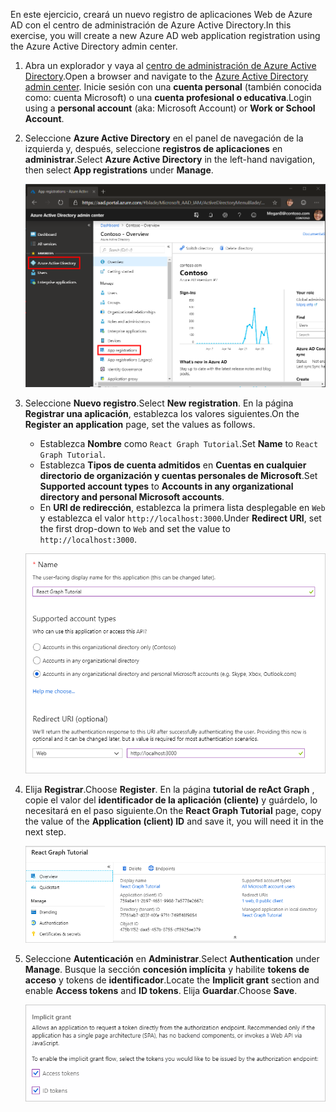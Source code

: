 <!-- markdownlint-disable MD002 MD041 -->

<span data-ttu-id="6ce0c-101">En este ejercicio, creará un nuevo registro de aplicaciones Web de Azure AD con el centro de administración de Azure Active Directory.</span><span class="sxs-lookup"><span data-stu-id="6ce0c-101">In this exercise, you will create a new Azure AD web application registration using the Azure Active Directory admin center.</span></span>

1. <span data-ttu-id="6ce0c-102">Abra un explorador y vaya al [centro de administración de Azure Active Directory](https://aad.portal.azure.com).</span><span class="sxs-lookup"><span data-stu-id="6ce0c-102">Open a browser and navigate to the [Azure Active Directory admin center](https://aad.portal.azure.com).</span></span> <span data-ttu-id="6ce0c-103">Inicie sesión con una **cuenta personal** (también conocida como: cuenta Microsoft) o una **cuenta profesional o educativa**.</span><span class="sxs-lookup"><span data-stu-id="6ce0c-103">Login using a **personal account** (aka: Microsoft Account) or **Work or School Account**.</span></span>

1. <span data-ttu-id="6ce0c-104">Seleccione **Azure Active Directory** en el panel de navegación de la izquierda y, después, seleccione **registros de aplicaciones** en **administrar**.</span><span class="sxs-lookup"><span data-stu-id="6ce0c-104">Select **Azure Active Directory** in the left-hand navigation, then select **App registrations** under **Manage**.</span></span>

    ![<span data-ttu-id="6ce0c-105">Una captura de pantalla de los registros de la aplicación</span><span class="sxs-lookup"><span data-stu-id="6ce0c-105">A screenshot of the App registrations</span></span> ](./images/aad-portal-app-registrations.png)

1. <span data-ttu-id="6ce0c-106">Seleccione **Nuevo registro**.</span><span class="sxs-lookup"><span data-stu-id="6ce0c-106">Select **New registration**.</span></span> <span data-ttu-id="6ce0c-107">En la página **Registrar una aplicación**, establezca los valores siguientes.</span><span class="sxs-lookup"><span data-stu-id="6ce0c-107">On the **Register an application** page, set the values as follows.</span></span>

    - <span data-ttu-id="6ce0c-108">Establezca **Nombre** como `React Graph Tutorial`.</span><span class="sxs-lookup"><span data-stu-id="6ce0c-108">Set **Name** to `React Graph Tutorial`.</span></span>
    - <span data-ttu-id="6ce0c-109">Establezca **Tipos de cuenta admitidos** en **Cuentas en cualquier directorio de organización y cuentas personales de Microsoft**.</span><span class="sxs-lookup"><span data-stu-id="6ce0c-109">Set **Supported account types** to **Accounts in any organizational directory and personal Microsoft accounts**.</span></span>
    - <span data-ttu-id="6ce0c-110">En **URI de redirección**, establezca la primera lista desplegable en `Web` y establezca el valor `http://localhost:3000`.</span><span class="sxs-lookup"><span data-stu-id="6ce0c-110">Under **Redirect URI**, set the first drop-down to `Web` and set the value to `http://localhost:3000`.</span></span>

    ![Captura de pantalla de la página registrar una aplicación](./images/aad-register-an-app.png)

1. <span data-ttu-id="6ce0c-112">Elija **Registrar**.</span><span class="sxs-lookup"><span data-stu-id="6ce0c-112">Choose **Register**.</span></span> <span data-ttu-id="6ce0c-113">En la página **tutorial de reAct Graph** , copie el valor del **identificador de la aplicación (cliente)** y guárdelo, lo necesitará en el paso siguiente.</span><span class="sxs-lookup"><span data-stu-id="6ce0c-113">On the **React Graph Tutorial** page, copy the value of the **Application (client) ID** and save it, you will need it in the next step.</span></span>

    ![Captura de pantalla del identificador de la aplicación del nuevo registro de la aplicación](./images/aad-application-id.png)

1. <span data-ttu-id="6ce0c-115">Seleccione **Autenticación** en **Administrar**.</span><span class="sxs-lookup"><span data-stu-id="6ce0c-115">Select **Authentication** under **Manage**.</span></span> <span data-ttu-id="6ce0c-116">Busque la sección **concesión implícita** y habilite **tokens de acceso** y tokens de **identificador**.</span><span class="sxs-lookup"><span data-stu-id="6ce0c-116">Locate the **Implicit grant** section and enable **Access tokens** and **ID tokens**.</span></span> <span data-ttu-id="6ce0c-117">Elija **Guardar**.</span><span class="sxs-lookup"><span data-stu-id="6ce0c-117">Choose **Save**.</span></span>

    ![Captura de pantalla de la sección de concesión implícita](./images/aad-implicit-grant.png)
